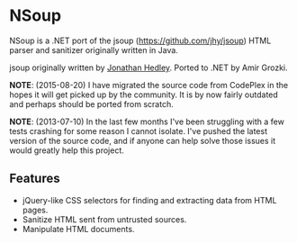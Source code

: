 # NSoup
NSoup is a .NET port of the jsoup (https://github.com/jhy/jsoup) HTML parser and sanitizer originally written in Java.

jsoup originally written by [Jonathan Hedley](https://github.com/jhy).
Ported to .NET by Amir Grozki.

**NOTE**: (2015-08-20) I have migrated the source code from CodePlex in the hopes it will get picked up by the community. It is by now fairly outdated and perhaps should be ported from scratch.

**NOTE**: (2013-07-10) In the last few months I've been struggling with a few tests crashing for some reason I cannot isolate. I've pushed the latest version of the source code, and if anyone can help solve those issues it would greatly help this project.

## Features

- jQuery-like CSS selectors for finding and extracting data from HTML pages.
- Sanitize HTML sent from untrusted sources.
- Manipulate HTML documents.
